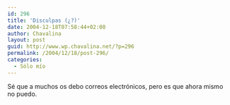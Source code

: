 ```yaml
---
id: 296
title: 'Disculpas (¿?)'
date: 2004-12-18T07:58:44+02:00
author: Chavalina
layout: post
guid: http://www.wp.chavalina.net/?p=296
permalink: /2004/12/18/post-296/
categories:
  - Sólo mío
---
```

Sé que a muchos os debo correos electrónicos, pero es que ahora mismo no puedo.